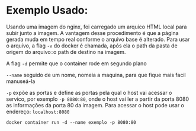 # Exemplo Usado:
Usando uma imagem do nginx, foi carregado um arquico HTML local para subir junto a imagem. A vantagem desse procedimento é que a página gerada muda em tempo real 
conforme o arquivo base é alterado.
Para usar o arquivo, a flag `-v` do docker é chamada, após ela o path da pasta de origem do arquivo`:`o path de destino na imagem.

A flag `-d` permite que o container rode em segundo plano

`--name` seguido de um nome, nomeia a maquina, para que fique mais facil manuseá-la

`-p` expõe as portas e define as portas pela qual o host vai acessar o servico, por exemplo `-p 8080:80`, onde o host vai ler a partir da porta 8080 as informações da porta 80
 da imagem. Para acessar o host pode usar o endereço: `localhost:8080`



```
docker container run -d --name exemplo -p 8080:80
```
